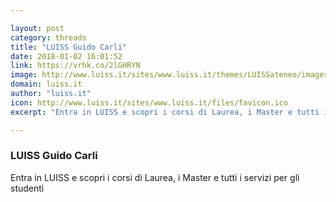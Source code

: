 ```yaml
---

layout: post
category: threads
title: "LUISS Guido Carli"
date: 2018-01-02 16:01:52
link: https://vrhk.co/2lGHRYN
image: http://www.luiss.it/sites/www.luiss.it/themes/LUISSateneo/images/palazzina.jpg
domain: luiss.it
author: "luiss.it"
icon: http://www.luiss.it/sites/www.luiss.it/files/favicon.ico
excerpt: "Entra in LUISS e scopri i corsi di Laurea, i Master e tutti i servizi per gli studenti"

---
```


### LUISS Guido Carli

Entra in LUISS e scopri i corsi di Laurea, i Master e tutti i servizi per gli studenti